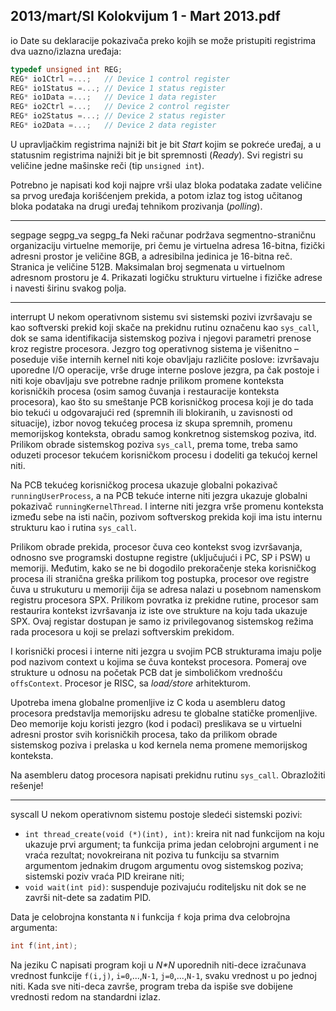 2013/mart/SI Kolokvijum 1 - Mart 2013.pdf
--------------------------------------------------------------------------------
io
Date su deklaracije pokazivača preko kojih se može pristupiti registrima dva uazno/izlazna
uređaja:
```cpp
typedef unsigned int REG;
REG* io1Ctrl =...;   // Device 1 control register
REG* io1Status =...; // Device 1 status register
REG* io1Data =...;   // Device 1 data register
REG* io2Ctrl =...;   // Device 2 control register
REG* io2Status =...; // Device 2 status register
REG* io2Data =...;   // Device 2 data register
```
U upravljačkim registrima najniži bit je bit *Start* kojim se pokreće uređaj, a u statusnim
registrima najniži bit je bit spremnosti (*Ready*). Svi registri su veličine jedne mašinske reči
(tip `unsigned int`).

Potrebno je napisati kod koji najpre vrši ulaz bloka podataka zadate veličine sa prvog uređaja
korišćenjem prekida, a potom izlaz tog istog učitanog bloka podataka na drugi uređaj
tehnikom prozivanja (*polling*).

--------------------------------------------------------------------------------
segpage segpg_va segpg_fa
Neki računar podržava segmentno-straničnu organizaciju virtuelne memorije, pri čemu je
virtuelna adresa 16-bitna, fizički adresni prostor je veličine 8GB, a adresibilna jedinica je
16-bitna reč. Stranica je veličine 512B. Maksimalan broj segmenata u virtuelnom adresnom
prostoru je 4. Prikazati logičku strukturu virtuelne i fizičke adrese i navesti širinu svakog
polja.

--------------------------------------------------------------------------------
interrupt
U nekom operativnom sistemu svi sistemski pozivi izvršavaju se kao softverski prekid koji
skače na prekidnu rutinu označenu kao `sys_call`, dok se sama identifikacija sistemskog
poziva i njegovi parametri prenose kroz registre procesora. Jezgro tog operativnog sistema je
višenitno – poseduje više internih kernel niti koje obavljaju različite poslove: izvršavaju
uporedne I/O operacije, vrše druge interne poslove jezgra, pa čak postoje i niti koje obavljaju
sve potrebne radnje prilikom promene konteksta korisničkih procesa (osim samog čuvanja i
restauracije konteksta procesora), kao što su smeštanje PCB korisničkog procesa koji je do
tada bio tekući u odgovarajući red (spremnih ili blokiranih, u zavisnosti od situacije), izbor
novog tekućeg procesa iz skupa spremnih, promenu memorijskog konteksta, obradu samog
konkretnog sistemskog poziva, itd. Prilikom obrade sistemskog poziva `sys_call`, prema
tome, treba samo oduzeti procesor tekućem korisničkom procesu i dodeliti ga tekućoj kernel
niti.

Na PCB tekućeg korisničkog procesa ukazuje globalni pokazivač `runningUserProcess`, a na
PCB tekuće interne niti jezgra ukazuje globalni pokazivač `runningKernelThread`. I interne
niti jezgra vrše promenu konteksta između sebe na isti način, pozivom softverskog prekida
koji ima istu internu strukturu kao i rutina `sys_call`.

Prilikom obrade prekida, procesor čuva ceo kontekst svog izvršavanja, odnosno sve
programski dostupne registre (uključujući i PC, SP i PSW) u memoriji. Međutim, kako se ne
bi dogodilo prekoračenje steka korisničkog procesa ili stranična greška prilikom tog postupka,
procesor ove registre čuva u strukuturu u memoriji čija se adresa nalazi u posebnom
namenskom registru procesora SPX. Prilikom povratka iz prekidne rutine, procesor sam
restaurira kontekst izvršavanja iz iste ove strukture na koju tada ukazuje SPX. Ovaj registar
dostupan je samo iz privilegovanog sistemskog režima rada procesora u koji se prelazi
softverskim prekidom.

I korisnički procesi i interne niti jezgra u svojim PCB strukturama imaju polje pod nazivom
context u kojima se čuva kontekst procesora. Pomeraj ove strukture u odnosu na početak PCB
dat je simboličkom vrednošću `offsContext`. Procesor je RISC, sa *load/store* arhitekturom.

Upotreba imena globalne promenljive iz C koda u asembleru datog procesora predstavlja
memorijsku adresu te globalne statičke promenljive. Deo memorije koju koristi jezgro (kod i
podaci) preslikava se u virtuelni adresni prostor svih korisničkih procesa, tako da prilikom
obrade sistemskog poziva i prelaska u kod kernela nema promene memorijskog konteksta.

Na asembleru datog procesora napisati prekidnu rutinu `sys_call`. Obrazložiti rešenje!

--------------------------------------------------------------------------------
syscall
U nekom operativnom sistemu postoje sledeći sistemski pozivi:

- `int thread_create(void (*)(int), int)`: kreira nit nad funkcijom na koju
ukazuje prvi argument; ta funkcija prima jedan celobrojni argument i ne vraća rezultat;
novokreirana nit poziva tu funkciju sa stvarnim argumentom jednakim drugom
argumentu ovog sistemskog poziva; sistemski poziv vraća PID kreirane niti;
- `void wait(int pid)`: suspenduje pozivajuću roditeljsku nit dok se ne završi nit-dete
sa zadatim PID.

Data je celobrojna konstanta `N` i funkcija `f` koja prima dva celobrojna argumenta:
```cpp
int f(int,int);
```
Na jeziku C napisati program koji u *N\*N* uporednih niti-dece izračunava vrednost funkcije
`f(i,j)`, `i=0`,...,`N-1`, `j=0`,...,`N-1`, svaku vrednost u po jednoj niti. Kada sve niti-deca
završe, program treba da ispiše sve dobijene vrednosti redom na standardni izlaz.
